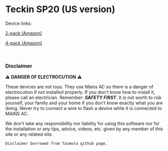 # Teckin SP20 (US version)

Device links:

 [2-pack (Amazon)](https://www.amazon.com/gp/product/B079Q5W22B)

 [4-pack (Amazon)](https://www.amazon.com/gp/product/B07CVFD2KC)	

 <br>

### Disclaimer

:warning: **DANGER OF ELECTROCUTION** :warning:

These devices are not toys. They use Mains AC so there is a danger of electrocution if not installed properly. If you don't know how to install it, please call an electrician. Remember: _**SAFETY FIRST**_. It is not worth to risk yourself, your family and your home if you don't know exactly what you are doing. Never try to connect a wire to flash a device while it is connected to MAINS AC.

We don't take any responsibility nor liability for using this software nor for the installation or any tips, advice, videos, etc. given by any member of this site or any related site.

```
Disclaimer borrowed from Tasmota github page.
```

